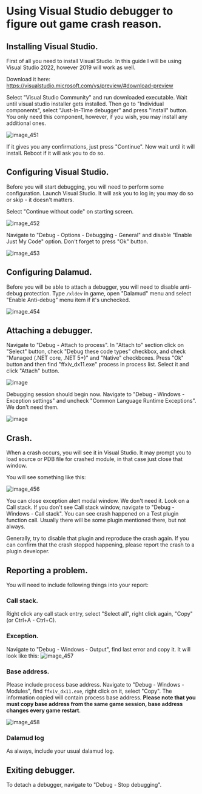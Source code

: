 # Using Visual Studio debugger to figure out game crash reason.

## Installing Visual Studio. 
First of all you need to install Visual Studio. In this guide I will be using Visual Studio 2022, however 2019 will work as well.

Download it here: https://visualstudio.microsoft.com/vs/preview/#download-preview

Select "Visual Studio Community" and run downloaded executable. Wait until visual studio installer gets installed. Then go to "Individual components", select "Just-In-Time debugger" and press "Install" button. You only need this component, however, if you wish, you may install any additional ones.

![image_451](https://user-images.githubusercontent.com/5073202/136665428-64de12d2-d317-4e60-bbe5-795f7dc5be27.png)

If it gives you any confirmations, just press "Continue". Now wait until it will install. Reboot if it will ask you to do so.

## Configuring Visual Studio.
Before you will start debugging, you will need to perform some configuration. Launch Visual Studio. It will ask you to log in; you may do so or skip - it doesn't matters.

Select "Continue without code" on starting screen.

![image_452](https://user-images.githubusercontent.com/5073202/136666000-be3f89fb-9840-466c-87f8-b8ed4514e02b.png)

Navigate to "Debug - Options - Debugging - General" and disable "Enable Just My Code" option. Don't forget to press "Ok" button.

![image_453](https://user-images.githubusercontent.com/5073202/136666036-727646c6-f959-47b3-b7ae-cea44ee601da.png)

## Configuring Dalamud.
Before you will be able to attach a debugger, you will need to disable anti-debug protection. Type `/xldev` in game, open "Dalamud" menu and select "Enable Anti-debug" menu item if it's unchecked.

![image_454](https://user-images.githubusercontent.com/5073202/136666209-615e5c38-50bb-4037-b79d-68bcba94138f.png)

## Attaching a debugger.
Navigate to "Debug - Attach to process". In "Attach to" section click on "Select" button, check "Debug these code types" checkbox, and check "Managed (.NET core, .NET 5+)" and "Native" checkboxes. Press "Ok" button and then find "ffxiv_dx11.exe" process in process list. Select it and click "Attach" button.

![image](https://user-images.githubusercontent.com/5073202/136667405-d601c026-3b1d-45df-babe-52ac0dab6e18.png)

Debugging session should begin now. Navigate to "Debug - Windows - Exception settings" and uncheck "Common Language Runtime Exceptions". We don't need them.

![image](https://user-images.githubusercontent.com/5073202/136667456-a75abec7-85d1-4b29-96c7-fab18d935805.png)

## Crash.
When a crash occurs, you will see it in Visual Studio. It may prompt you to load source or PDB file for crashed module, in that case just close that window.

You will see something like this:

![image_456](https://user-images.githubusercontent.com/5073202/136670653-b4c718b2-8633-4a08-8b2a-330ad82e4ae1.png)

You can close exception alert modal window. We don't need it. Look on a Call stack. If you don't see Call stack window, navigate to "Debug - Windows - Call stack". You can see crash happened on a Test plugin function call. Usually there will be some plugin mentioned there, but not always. 

Generally, try to disable that plugin and reproduce the crash again. If you can confirm that the crash stopped happening, please report the crash to a plugin developer.

## Reporting a problem.
You will need to include following things into your report:
### Call stack.
Right click any call stack entry, select "Select all", right click again, "Copy" (or Ctrl+A - Ctrl+C).
### Exception.
Navigate to "Debug - Windows - Output", find last error and copy it. It will look like this:
![image_457](https://user-images.githubusercontent.com/5073202/136670825-05920700-0b62-4320-aaf8-00c5334f1d5f.png)
### Base address.
Please include process base address. Navigate to "Debug - Windows - Modules", find `ffxiv_dx11.exe`, right click on it, select "Copy". The information copied will contain process base address. **Please note that you must copy base address from the same game session, base address changes every game restart**.

![image_458](https://user-images.githubusercontent.com/5073202/136670888-8eb08b06-5814-4a72-9c8a-eb766dae6fe6.png)

### Dalamud log
As always, include your usual dalamud log.

## Exiting debugger.
To detach a debugger, navigate to "Debug - Stop debugging".
